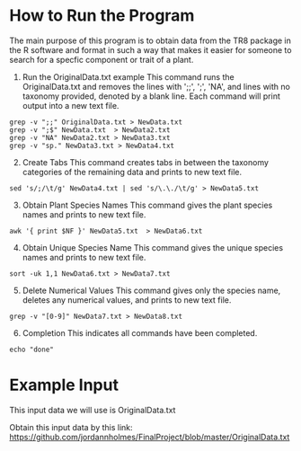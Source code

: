 # How to Run the Program
The main purpose of this program is to obtain data from the TR8 package in the R software and format in such a way that makes it easier for someone to search for a specfic component or trait of a plant.

1. Run the OriginalData.txt example
This command runs the OriginalData.txt and removes the lines with ';;', ';', 'NA', and lines with no taxonomy provided, denoted by a blank line. Each command will print output into a new text file.

``` {r}
grep -v ";;" OriginalData.txt > NewData.txt
grep -v ";$" NewData.txt  > NewData2.txt
grep -v "NA" NewData2.txt > NewData3.txt
grep -v "sp." NewData3.txt > NewData4.txt
```

2. Create Tabs
This command creates tabs in between the taxonomy categories of the remaining data and prints to new text file.

``` {r}
sed 's/;/\t/g' NewData4.txt | sed 's/\.\./\t/g' > NewData5.txt
```

3. Obtain Plant Species Names
This command gives the plant species names and prints to new text file.

``` {r}
awk '{ print $NF }' NewData5.txt  > NewData6.txt
```

4. Obtain Unique Species Name
This command gives the unique species names and  prints to new text file.

``` {r}
sort -uk 1,1 NewData6.txt > NewData7.txt
```

5. Delete Numerical Values
This command gives only the species name, deletes any numerical values, and prints to new text file.

``` {r}
grep -v "[0-9]" NewData7.txt > NewData8.txt
```

6. Completion
This indicates all commands have been completed.

``` {r}
echo "done"
```

# Example Input

This input data we will use is OriginalData.txt

Obtain this input data by this link: https://github.com/jordannholmes/FinalProject/blob/master/OriginalData.txt

